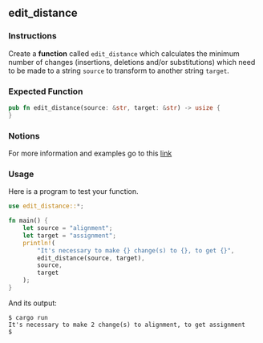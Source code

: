 ## edit_distance

### Instructions

Create a **function** called `edit_distance` which calculates the minimum number of changes (insertions, deletions and/or substitutions) which need to be made to a string `source` to transform to another string `target`.

### Expected Function

```rust
pub fn edit_distance(source: &str, target: &str) -> usize {
}
```

### Notions

For more information and examples go to this [link](https://en.wikipedia.org/wiki/Edit_distance)

### Usage

Here is a program to test your function.

```rust
use edit_distance::*;

fn main() {
	let source = "alignment";
	let target = "assignment";
	println!(
		"It's necessary to make {} change(s) to {}, to get {}",
		edit_distance(source, target),
		source,
		target
	);
}
```

And its output:

```console
$ cargo run
It's necessary to make 2 change(s) to alignment, to get assignment
$
```
